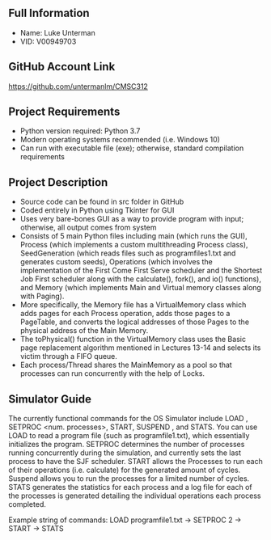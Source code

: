 ## Full Information

* Name: Luke Unterman
* VID: V00949703

## GitHub Account Link

https://github.com/untermanlm/CMSC312

## Project Requirements

* Python version required: Python 3.7
* Modern operating systems recommended (i.e. Windows 10)
* Can run with executable file (exe); otherwise, standard compilation requirements

## Project Description

* Source code can be found in src folder in GitHub
* Coded entirely in Python using Tkinter for GUI
* Uses very bare-bones GUI as a way to provide program with input; otherwise, all output comes from system
* Consists of 5 main Python files including main (which runs the GUI), Process (which implements a custom multithreading Process class), SeedGeneration (which reads files such as programfiles1.txt and generates custom seeds), Operations (which involves the implementation of the First Come First Serve scheduler and the Shortest Job First scheduler along with the calculate(), fork(), and io() functions), and Memory (which implements Main and Virtual memory classes along with Paging).
* More specifically, the Memory file has a VirtualMemory class which adds pages for each Process operation, adds those pages to a PageTable, and converts the logical addresses of those Pages to the physical address of the Main Memory.
* The toPhysical() function in the VirtualMemory class uses the Basic page replacement algorithm mentioned in Lectures 13-14 and selects its victim through a FIFO queue.
* Each process/Thread shares the MainMemory as a pool so that processes can run concurrently with the help of Locks.

## Simulator Guide

The currently functional commands for the OS Simulator include LOAD , SETPROC <num. processes>, START, SUSPEND , and
STATS. You can use LOAD to read a program file (such as programfile1.txt), which essentially initializes the program. SETPROC
determines the number of processes running concurrently during the simulation, and currently sets the last process to have the
SJF scheduler. START allows the Processes to run each of their operations (i.e. calculate) for the generated amount of cycles.
Suspend allows you to run the processes for a limited number of cycles. STATS generates the statistics for each process and a
log file for each of the processes is generated detailing the individual operations each process completed.

Example string of commands: LOAD programfile1.txt -> SETPROC 2 -> START -> STATS
